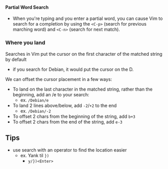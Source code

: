 
#### Partial Word Search
- When you're typing and you enter a partial word, you can cause Vim to search for a completion by using the `<C-p>` (search for previous marching word) and `<C-n>` (search for next match).

### Where you land
Searches in Vim put the cursor on the first character of the matched string by default
- if you search for Debian, it would put the cursor on the D.

We can offset the cursor placement in a few ways:
- To land on the last character in the matched string, rather than the beginning, add an /e to your search:
    - ex. `/Debian/e`
- To land 2 lines above/below, add `-2`/`+2` to the end
    - ex. `/Debian/-2`
- To offset 2 chars from the beginning of the string, add `b+3`
- To offset 2 chars from the end of the string, add `e-3`


## Tips
- use search with an operator to find the location easier
    - ex. Yank til `})` 
        - `y/})<Enter>`
